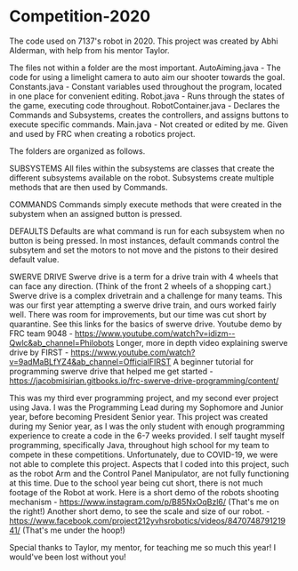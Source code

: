# Competition-2020
The code used on 7137's robot in 2020.
This project was created by Abhi Alderman, with help from his mentor Taylor.

The files not within a folder are the most important.
AutoAiming.java - The code for using a limelight camera to auto aim our shooter towards the goal.
Constants.java - Constant variables used throughout the program, located in one place for convenient editing.
Robot.java - Runs through the states of the game, executing code throughout.
RobotContainer.java - Declares the Commands and Subsystems, creates the controllers, and assigns buttons to execute specific commands.
Main.java - Not created or edited by me. Given and used by FRC when creating a robotics project.

The folders are organized as follows.

SUBSYSTEMS
All files within the subsystems are classes that create the different subsystems available on the robot.
Subsystems create multiple methods that are then used by Commands.

COMMANDS
Commands simply execute methods that were created in the subystem when an assigned button is pressed.

DEFAULTS
Defaults are what command is run for each subsystem when no button is being pressed. In most instances, default commands control the subsytem and set the motors to not move and the pistons to their desired default value.

SWERVE DRIVE
Swerve drive is a term for a drive train with 4 wheels that can face any direction. (Think of the front 2 wheels of a shopping cart.) 
Swerve drive is a complex drivetrain and a challenge for many teams. This was our first year attempting a swerve drive train, and ours worked fairly well. There was room for improvements, but our time was cut short by quarantine.
See this links for the basics of swerve drive.
Youtube demo by FRC team 9048 - https://www.youtube.com/watch?v=idizm--Qwlc&ab_channel=Philobots
Longer, more in depth video explaining swerve drive by FIRST - https://www.youtube.com/watch?v=9adMaBLfYZ4&ab_channel=OfficialFIRST
A beginner tutorial for programming swerve drive that helped me get started - https://jacobmisirian.gitbooks.io/frc-swerve-drive-programming/content/

This was my third ever programming project, and my second ever project using Java.
I was the Programming Lead during my Sophomore and Junior year, before becoming President Senior year.
This project was created during my Senior year, as I was the only student with enough programming experience to create a code in the 6-7 weeks provided.
I self taught myself programming, specifically Java, throughout high school for my team to compete in these competitions.
Unfortunately, due to COVID-19, we were not able to complete this project. Aspects that I coded into this project, such as the robot Arm and the Control Panel Manipulator, are not fully functioning at this time. 
Due to the school year being cut short, there is not much footage of the Robot at work.
Here is a short demo of the robots shooting mechanism - https://www.instagram.com/p/B85NxOqBzl6/
(That's me on the right!)
Another short demo, to see the scale and size of our robot. - https://www.facebook.com/project212yvhsrobotics/videos/847074879121941/
(That's me under the hoop!)

Special thanks to Taylor, my mentor, for teaching me so much this year! I would've been lost without you! 


